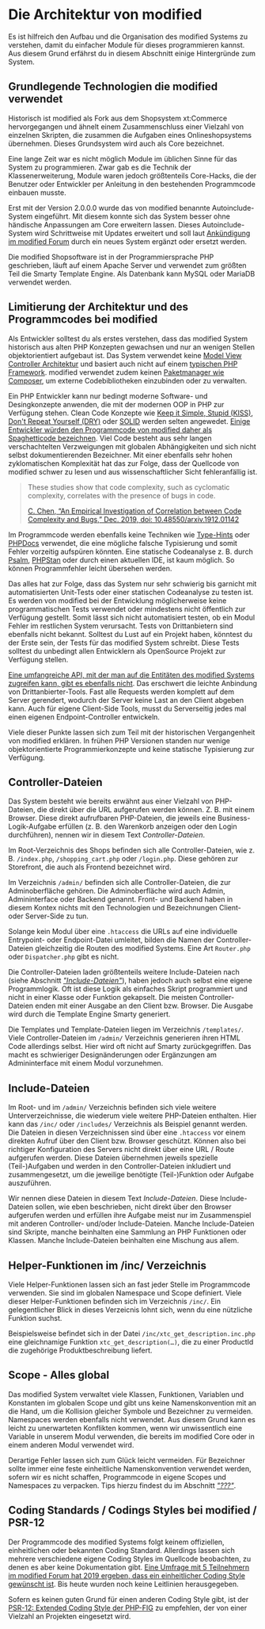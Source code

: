 # Die Architektur von modified

Es ist hilfreich den Aufbau und die Organisation des modified Systems zu verstehen, damit du einfacher Module für dieses programmieren kannst. Aus diesem Grund erfährst du in diesem Abschnitt einige Hintergründe zum System.

## Grundlegende Technologien die modified verwendet

Historisch ist modified als Fork aus dem Shopsystem xt:Commerce hervorgegangen und ähnelt einem Zusammenschluss einer Vielzahl von einzelnen Skripten, die zusammen die Aufgaben eines Onlineshopsystems übernehmen. Dieses Grundsystem wird auch als Core bezeichnet.

Eine lange Zeit war es nicht möglich Module im üblichen Sinne für das System zu programmieren. Zwar gab es die Technik der Klassenerweiterung, Module waren jedoch größtenteils Core-Hacks, die der Benutzer oder Entwickler per Anleitung in den bestehenden Programmcode einbauen musste.

Erst mit der Version 2.0.0.0 wurde das von modified benannte Autoinclude-System eingeführt. Mit diesem konnte sich das System besser ohne händische Anpassungen am Core erweitern lassen. Dieses Autoinclude-System wird Schrittweise mit Updates erweitert und soll laut [Ankündigung im modified Forum](https://www.modified-shop.org/forum/index.php?topic=41259.msg376282#msg376282) durch ein neues System ergänzt oder ersetzt werden.

Die modified Shopsoftware ist in der Programmiersprache PHP geschrieben, läuft auf einem Apache Server und verwendet zum größten Teil die Smarty Template Engine. Als Datenbank kann MySQL oder MariaDB verwendet werden.

## Limitierung der Architektur und des Programmcodes bei modified

Als Entwickler solltest du als erstes verstehen, dass das modified System historisch aus alten PHP Konzepten gewachsen und nur an wenigen Stellen objektorientiert aufgebaut ist. Das System verwendet keine [Model View Controller Architektur](https://de.wikipedia.org/wiki/Model_View_Controller) und basiert auch nicht auf einem [typischen PHP Framework](https://kinsta.com/de/blog/php-frameworks/). modified verwendet zudem keinen [Paketmanager wie Composer](https://getcomposer.org), um externe Codebibliotheken einzubinden oder zu verwalten.

Ein PHP Entwickler kann nur bedingt moderne Software- und Desingkonzepte anwenden, die mit der modernen OOP in PHP zur Verfügung stehen. Clean Code Konzepte wie [Keep it Simple, Stupid (KISS)](https://de.wikipedia.org/wiki/KISS-Prinzip), [Don't Repeat Yourself (DRY)](https://de.wikipedia.org/wiki/Don’t_repeat_yourself) oder [SOLID](https://de.wikipedia.org/wiki/Prinzipien_objektorientierten_Designs#SOLID-Prinzipien) werden selten angewedet. [Einige Entwickler würden den Programmcode von modified daher als Spaghetticode bezeichnen](https://www.sellerforum.de/shopsysteme-f34/modified-shop-auf-version-2-0-umstellen-t45690.html?sid=d6e7b5bd897a84963d7bad50a14b9e66#p551383). Viel Code besteht aus sehr langen verschachtelten Verzweigungen mit globalen Abhängigkeiten und sich nicht selbst dokumentierenden Bezeichner. Mit einer ebenfalls sehr hohen zyklomatischen Komplexität hat das zur Folge, dass der Quellcode von modified schwer zu lesen und aus wissenschaftlicher Sicht fehleranfällig ist.

> These studies show that code complexity, such as cyclomatic complexity, correlates with the presence of bugs in code.
>
> [C. Chen, “An Empirical Investigation of Correlation between Code Complexity and Bugs,” Dec. 2019, doi: 10.48550/arxiv.1912.01142](https://arxiv.org/abs/1912.01142)

Im Programmcode werden ebenfalls keine Techniken wie [Type-Hints](https://www.php.net/manual/en/language.types.declarations.php) oder [PHPDocs](https://phpstan.org/writing-php-code/phpdocs-basics) verwendet, die eine mögliche falsche Typisierung und somit Fehler vorzeitig aufspüren könnten. Eine statische Codeanalyse z. B. durch [Psalm](https://psalm.dev), [PHPStan](https://phpstan.org) oder durch einen aktuellen IDE, ist kaum möglich. So können Programmfehler leicht übersehen werden.

Das alles hat zur Folge, dass das System nur sehr schwierig bis garnicht mit automatisierten Unit-Tests oder einer statischen Codeanalyse zu testen ist. Es werden von modified bei der Entwicklung möglicherweise keine programmatischen Tests verwendet oder mindestens nicht öffentlich zur Verfügung gestellt. Somit lässt sich nicht automatisiert testen, ob ein Modul Fehler im restlichen System verursacht. Tests von Drittanbietern sind ebenfalls nicht bekannt. Solltest du Lust auf ein Projekt haben, könntest du der Erste sein, der Tests für das modified System schreibt. Diese Tests solltest du unbedingt allen Entwicklern als OpenSource Projekt zur Verfügung stellen.

[Eine umfangreiche API, mit der man auf die Entitäten des modified Systems zugreifen kann, gibt es ebenfalls nicht](https://www.modified-shop.org/forum/index.php?topic=41259.0). Das erschwert die leichte Anbindung von Drittanbierter-Tools. Fast alle Requests werden komplett auf dem Server gerendert, wodurch der Server keine Last an den Client abgeben kann. Auch für eigene Client-Side Tools, musst du Serverseitig jedes mal einen eigenen Endpoint-Controller entwickeln.

Viele dieser Punkte lassen sich zum Teil mit der historischen Vergangenheit von modified erklären. In frühen PHP Versionen standen nur wenige objektorientierte Programmierkonzepte und keine statische Typisierung zur Verfügung.

## Controller-Dateien

Das System besteht wie bereits erwähnt aus einer Vielzahl von PHP-Dateien, die direkt über die URL aufgerufen werden können. Z. B. mit einem Browser. Diese direkt aufrufbaren PHP-Dateien, die jeweils eine Business-Logik-Aufgabe erfüllen (z. B. den Warenkorb anzeigen oder den Login durchführen), nennen wir in diesem Text _Controller-Dateien_.

Im Root-Verzeichnis des Shops befinden sich alle Controller-Dateien, wie z. B. `/index.php`, `/shopping_cart.php` oder `/login.php`. Diese gehören zur Storefront, die auch als Frontend bezeichnet wird.

Im Verzeichnis `/admin/` befinden sich alle Controller-Dateien, die zur Adminoberfläche gehören. Die Adminoberfläche wird auch Admin, Admininterface oder Backend genannt. Front- und Backend haben in diesem Kontex nichts mit den Technologien und Bezeichnungen Client- oder Server-Side zu tun.

Solange kein Modul über eine `.htaccess` die URLs auf eine individuelle Entrypoint- oder Endpoint-Datei umleitet, bilden die Namen der Controller-Dateien gleichzeitig die Routen des modified Systems. Eine Art `Router.php` oder `Dispatcher.php` gibt es nicht.

Die Controller-Dateien laden größtenteils weitere Include-Dateien nach (siehe Abschnitt [_"Include-Dateien"_](#)), haben jedoch auch selbst eine eigene Programmlogik. Oft ist diese Logik als einfaches Skript programmiert und nicht in einer Klasse oder Funktion gekapselt. Die meisten Controller-Dateien enden mit einer Ausgabe an den Client bzw. Browser. Die Ausgabe wird durch die Template Engine Smarty generiert.

Die Templates und Template-Dateien liegen im Verzeichnis `/templates/`. Viele Controller-Dateien im `/admin/` Verzeichnis generieren ihren HTML Code allerdings selbst. Hier wird oft nicht auf Smarty zurückgegriffen. Das macht es schwieriger Designänderungen oder Ergänzungen am Admininterface mit einem Modul vorzunehmen.

## Include-Dateien

Im Root- und im `/admin/` Verzeichnis befinden sich viele weitere Unterverzeichnisse, die wiederum viele weitere PHP-Dateien enthalten. Hier kann das `/inc/` oder `/includes/` Verzeichnis als Beispiel genannt werden. Die Dateien in diesen Verzeichnissen sind über eine `.htaccess` vor einem direkten Aufruf über den Client bzw. Browser geschützt. Können also bei richtiger Konfiguration des Servers nicht direkt über eine URL / Route aufgerufen werden. Diese Dateien übernehmen jeweils spezielle (Teil-)Aufgaben und werden in den Controller-Dateien inkludiert und zusammengesetzt, um die jeweilige benötigte (Teil-)Funktion oder Aufgabe auszuführen.

Wir nennen diese Dateien in diesem Text _Include-Dateien_. Diese Include-Dateien sollen, wie eben beschrieben, nicht direkt über den Browser aufgerufen werden und erfüllen ihre Aufgabe meist nur im Zusammenspiel mit anderen Controller- und/oder Include-Dateien. Manche Include-Dateien sind Skripte, manche beinhalten eine Sammlung an PHP Funktionen oder Klassen. Manche Include-Dateien beinhalten eine Mischung aus allem.

## Helper-Funktionen im /inc/ Verzeichnis

Viele Helper-Funktionen lassen sich an fast jeder Stelle im Programmcode verwenden. Sie sind im globalen Namespace und Scope definiert. Viele dieser Helper-Funktionen befinden sich im Verzeichnis `/inc/`. Ein gelegentlicher Blick in dieses Verzeicnis lohnt sich, wenn du eine nützliche Funktion suchst.

Beispielsweise befindet sich in der Datei `/inc/xtc_get_description.inc.php` eine gleichnamige Funktion `xtc_get_description(…)`, die zu einer ProductId die zugehörige Produktbeschreibung liefert.

## Scope - Alles global

Das modified System verwaltet viele Klassen, Funktionen, Variablen und Konstanten im globalen Scope und gibt uns keine Namenskonvention mit an die Hand, um die Kollision gleicher Symbole und Bezeichner zu vermeiden. Namespaces werden ebenfalls nicht verwendet. Aus diesem Grund kann es leicht zu unerwarteten Konflikten kommen, wenn wir unwissentlich eine Variable in unserem Modul verwenden, die bereits im modified Core oder in einem anderen Modul verwendet wird.

[comment]: <> (TODO: add link to section)

Derartige Fehler lassen sich zum Glück leicht vermeiden. Für Bezeichner sollte immer eine feste einheitliche Namenskonvention verwendet werden, sofern wir es nicht schaffen, Programmcode in eigene Scopes und Namespaces zu verpacken. Tips hierzu findest du im Abschnitt [_"???"_](#).

## Coding Standards / Codings Styles bei modified / PSR-12

Der Programmcode des modified Systems folgt keinem offiziellen, einheitlichen oder bekannten Coding Standard. Allerdings lassen sich mehrere verschiedene eigene Coding Styles im Quellcode beobachten, zu denen es aber keine Dokumentation gibt. [Eine Umfrage mit 5 Teilnehmern im modified Forum hat 2019 ergeben, dass ein einheitlicher Coding Style gewünscht ist](https://www.modified-shop.org/forum/index.php?topic=40017.0). Bis heute wurden noch keine Leitlinien herausgegeben.

Sofern es keinen guten Grund für einen anderen Coding Style gibt, ist der [PSR-12: Extended Coding Style der PHP-FIG](https://www.php-fig.org/psr/psr-12/) zu empfehlen, der von einer Vielzahl an Projekten eingesetzt wird.

